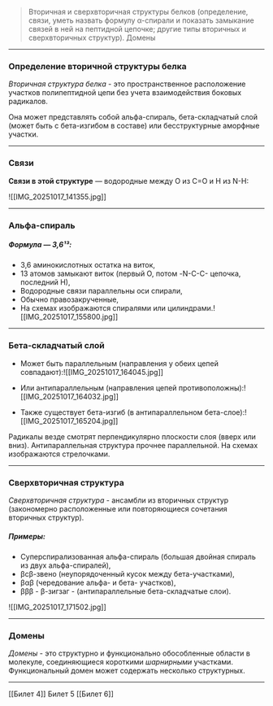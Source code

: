 
> Вторичная и сверхвторичная структуры белков (определение, связи, уметь назвать формулу α-спирали и показать замыкание связей в ней на пептидной цепочке; другие типы вторичных и сверхвторичных структур). Домены

---

### Определение вторичной структуры белка

*Вторичная структура белка* - это пространственное расположение участков полипептидной цепи без учета взаимодействия боковых радикалов.

Она может представлять собой альфа-спираль, бета-складчатый слой (может быть с бета-изгибом в составе) или бесструктурные аморфные участки.

---

### Связи 

**Связи в этой структуре** — водородные между О из С=О и Н из N-H:

![[IMG_20251017_141355.jpg]]

---

### Альфа-спираль

##### Формула — **3,6¹³**:

- 3,6 аминокислотных остатка на виток,
- 13 атомов замыкают виток (первый О, потом -N-C-C- цепочка, последний Н),  
- Водородные связи параллельны оси спирали,  
- Обычно правозакрученные,
- На схемах изображаются спиралями или цилиндрами.![[IMG_20251017_155800.jpg]]

---

### Бета-складчатый слой

- Может быть параллельным (направления у обеих цепей совпадают):![[IMG_20251017_164045.jpg]]

- Или антипараллельным (направления цепей противоположны):![[IMG_20251017_164032.jpg]]

- Также существует бета-изгиб (в антипараллельном бета-слое):![[IMG_20251017_165204.jpg]]

Радикалы везде смотрят перпендикулярно плоскости слоя (вверх или вниз). Антипараллельная структура прочнее параллельной. На схемах изображаются стрелочками.

---

### Сверхвторичная структура 

 *Сверхвторичная структура* - ансамбли из вторичных структур (закономерно расположенные или повторяющиеся сочетания вторичных структур).  

##### Примеры:

- Суперспирализованная альфа-спираль (большая двойная спираль из двух альфа-спиралей),
- βсβ-звено (неупорядоченный кусок между бета-участками),
- βαβ (чередование альфа- и бета- участков),
- βββ - β-зигзаг - (антипараллельные бета-складчатые слои).

![[IMG_20251017_171502.jpg]]

---

### Домены

*Домены* - это структурно и функционально обособленные области в молекуле, соединяющиеся короткими *шарнирными* участками. Функциональный домен может содержать несколько структурных. 

---
[[Билет 4]]
Билет 5
[[Билет 6]]